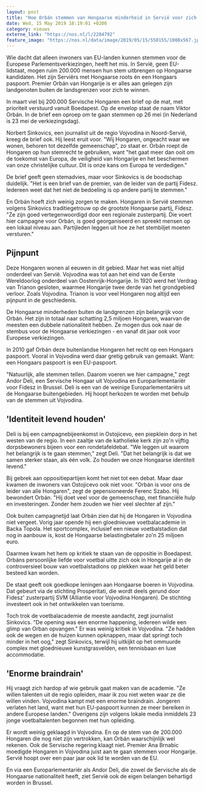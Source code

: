 ```yaml
---
layout: post
title: "Hoe Orbán stemmen van Hongaarse minderheid in Servië voor zich wint"
date: Wed, 15 May 2019 18:19:01 +0200
category: nieuws
externe_link: "https://nos.nl/l/2284792"
feature_image: "https://nos.nl/data/image/2019/05/15/550155/1008x567.jpg"
---
```


<p>Wie dacht dat alleen inwoners van EU-landen kunnen stemmen voor de Europese Parlementsverkiezingen, heeft het mis. In Servië, geen EU-lidstaat, mogen ruim 200.000 mensen hun stem uitbrengen op Hongaarse kandidaten. Het zijn Serviërs met Hongaarse roots én een Hongaars paspoort. Premier Orbán van Hongarije is er alles aan gelegen zijn landgenoten buiten de landsgrenzen voor zich te winnen.</p>
<p>In maart viel bij 200.000 Servische Hongaren een brief op de mat, met prioriteit verstuurd vanuit Boedapest. Op de envelop staat de naam Viktor Orbán. In de brief een oproep om te gaan stemmen op 26 mei (in Nederland is 23 mei de verkiezingsdag).</p>
<p>Norbert Sinkovics, een journalist uit de regio Vojvodina in Noord-Servië, kreeg de brief ook. Hij leest eruit voor. "Wij Hongaren, ongeacht waar we wonen, behoren tot dezelfde gemeenschap", zo staat er. Orbán roept de Hongaren op hun stemrecht te gebruiken, want "het gaat meer dan ooit om de toekomst van Europa, de veiligheid van Hongarije en het beschermen van onze christelijke cultuur. Dit is onze kans om Europa te verdedigen."</p>
<p>De brief geeft geen stemadvies, maar voor Sinkovics is de boodschap duidelijk. "Het is een brief van de premier, van de leider van de partij Fidesz. Iedereen weet dat het niet de bedoeling is op andere partij te stemmen."</p>
<p>En Orbán hoeft zich weinig zorgen te maken. Hongaren in Servië stemmen volgens Sinkovics traditiegetrouw op de grootste Hongaarse partij, Fidesz. "Ze zijn goed vertegenwoordigd door een regionale zusterpartij. Die voert hier campagne voor Orbán, is goed georganiseerd en spreekt mensen op een lokaal niveau aan. Partijleden leggen uit hoe ze het stembiljet moeten versturen."</p>
<h2>Pijnpunt</h2>
<p>Deze Hongaren wonen al eeuwen in dit gebied. Maar het was niet altijd onderdeel van Servië. Vojvodina was tot aan het eind van de Eerste Wereldoorlog onderdeel van Oostenrijk-Hongarije. In 1920 werd het Verdrag van Trianon gesloten, waarmee Hongarije twee derde van het grondgebied verloor. Zoals Vojvodina. Trianon is voor veel Hongaren nog altijd een pijnpunt in de geschiedenis.</p>
<p>De Hongaarse minderheden buiten de landgrenzen zijn belangrijk voor Orbán. Het zijn in totaal naar schatting 2,5 miljoen Hongaren, waarvan de meesten een dubbele nationaliteit hebben. Ze mogen dus ook naar de stembus voor de Hongaarse verkiezingen - en vanaf dit jaar ook voor Europese verkiezingen.</p>
<p>In 2010 gaf Orbán deze buitenlandse Hongaren het recht op een Hongaars paspoort. Vooral in Vojvodina werd daar gretig gebruik van gemaakt. Want: een Hongaars paspoort is een EU-paspoort.</p>
<p>"Natuurlijk, alle stemmen tellen. Daarom voeren we hier campagne," zegt Andor Deli, een Servische Hongaar uit Vojvodina en Europarlementariër voor Fidesz in Brussel. Deli is een van de weinige Europarlementariërs uit de Hongaarse buitengebieden. Hij hoopt herkozen te worden met behulp van de stemmen uit Vojvodina.</p>
<h2>'Identiteit levend houden'</h2>
<p>Deli is bij een campagnebijeenkomst in Ostojicevo, een piepklein dorp in het westen van de regio. In een zaaltje van de katholieke kerk zijn zo'n vijftig dorpsbewoners bijeen voor een rondetafeldebat. "We leggen uit waarom het belangrijk is te gaan stemmen," zegt Deli. "Dat het belangrijk is dat we samen sterker staan, als één volk. Zo houden we onze Hongaarse identiteit levend."</p>
<p>Bij gebrek aan oppositiepartijen komt het niet tot een debat. Maar daar kwamen de inwoners van Ostojicevo ook niet voor. "Orbán is voor ons de leider van alle Hongaren", zegt de gepensioneerde Ferenc Szabo. Hij bewondert Orbán. "Hij doet veel voor de gemeenschap, met financiële hulp en investeringen. Zonder hem zouden we hier veel slechter af zijn."</p>
<p>Ook buiten campagnetijd laat Orbán zien dat hij de Hongaren in Vojvodina niet vergeet. Vorig jaar opende hij een gloednieuwe voetbalacademie in Backa Topola. Het sportcomplex, inclusief een nieuw voetbalstadion dat nog in aanbouw is, kost de Hongaarse belastingbetaler zo'n 25 miljoen euro.</p>
<p>Daarmee kwam het hem op kritiek te staan van de oppositie in Boedapest. Orbáns persoonlijke liefde voor voetbal uitte zich ook in Hongarije al in de controversieel bouw van voetbalstadions op plekken waar het geld beter besteed kan worden.</p>
<p>De staat geeft ook goedkope leningen aan Hongaarse boeren in Vojvodina. Dat gebeurt via de stichting Prosperitati, die wordt deels gerund door Fidesz' zusterpartij SVM (Alliantie voor Vojvodina Hongaren). De stichting investeert ook in het ontwikkelen van toerisme.</p>
<p>Toch trok de voetbalacademie de meeste aandacht, zegt journalist Sinkovics. "De opening was een enorme happening, iedereen wilde een glimp van Orban opvangen." Er was weinig kritiek in Vojvodina. "Ze hadden ook de wegen en de huizen kunnen opknappen, maar dat springt toch minder in het oog," zegt Sinkovics, terwijl hij uitkijkt op het ommuurde complex met gloednieuwe kunstgrasvelden, een tennisbaan en luxe accommodatie.</p>
<h2>'Enorme braindrain'</h2>
<p>Hij vraagt zich hardop af wie gebruik gaat maken van de academie. "Ze willen talenten uit de regio opleiden, maar ik zou niet weten waar ze die willen vinden. Vojvodina kampt met een enorme braindrain. Jongeren verlaten het land, want met hun EU-paspoort kunnen ze meer bereiken in andere Europese landen." Overigens zijn volgens lokale media inmiddels 23 jonge voetbaltalenten begonnen met hun opleiding.</p>
<p>Er wordt weinig geklaagd in Vojvodina. En op de stem van de 200.000 Hongaren die nog niet zijn vertrokken, kan Orbán waarschijnlijk wel rekenen. Ook de Servische regering klaagt niet. Premier Ana Brnabic moedigde Hongaren in Vojvodina juist aan te gaan stemmen voor Hongarije. Servië hoopt over een paar jaar ook lid te worden van de EU.</p>
<p>En via een Europarlementariër als Andor Deli, die zowel de Servische als de Hongaarse nationaliteit heeft, ziet Servië ook de eigen belangen behartigd worden in Brussel.</p>
